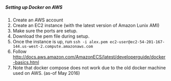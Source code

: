 ##### Setting up Docker on AWS

1. Create an AWS account
2. Create an EC2 instance (with the latest version of Amazon Lunix AMI)
3. Make sure the ports are setup.
4. Download the pem file during setup.
5. Once the instance is up, run `ssh -i alex.pem ec2-user@ec2-54-201-167-144.us-west-2.compute.amazonaws.com`
6. Follow http://docs.aws.amazon.com/AmazonECS/latest/developerguide/docker-basics.html
7. Note that docker compose does not work due to the old docker machine used on AWS. (as-of May 2016)
